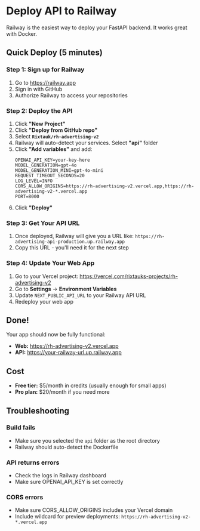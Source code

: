 # Deploy API to Railway

Railway is the easiest way to deploy your FastAPI backend. It works great with Docker.

## Quick Deploy (5 minutes)

### Step 1: Sign up for Railway
1. Go to https://railway.app
2. Sign in with GitHub
3. Authorize Railway to access your repositories

### Step 2: Deploy the API
1. Click **"New Project"**
2. Click **"Deploy from GitHub repo"**
3. Select **`Rixtauk/rh-advertising-v2`**
4. Railway will auto-detect your services. Select **"api"** folder
5. Click **"Add variables"** and add:
   ```
   OPENAI_API_KEY=your-key-here
   MODEL_GENERATION=gpt-4o
   MODEL_GENERATION_MINI=gpt-4o-mini
   REQUEST_TIMEOUT_SECONDS=20
   LOG_LEVEL=INFO
   CORS_ALLOW_ORIGINS=https://rh-advertising-v2.vercel.app,https://rh-advertising-v2-*.vercel.app
   PORT=8000
   ```
6. Click **"Deploy"**

### Step 3: Get Your API URL
1. Once deployed, Railway will give you a URL like: `https://rh-advertising-api-production.up.railway.app`
2. Copy this URL - you'll need it for the next step

### Step 4: Update Your Web App
1. Go to your Vercel project: https://vercel.com/rixtauks-projects/rh-advertising-v2
2. Go to **Settings** → **Environment Variables**
3. Update `NEXT_PUBLIC_API_URL` to your Railway API URL
4. Redeploy your web app

## Done!
Your app should now be fully functional:
- **Web:** https://rh-advertising-v2.vercel.app
- **API:** https://your-railway-url.up.railway.app

## Cost
- **Free tier:** $5/month in credits (usually enough for small apps)
- **Pro plan:** $20/month if you need more

## Troubleshooting

### Build fails
- Make sure you selected the `api` folder as the root directory
- Railway should auto-detect the Dockerfile

### API returns errors
- Check the logs in Railway dashboard
- Make sure OPENAI_API_KEY is set correctly

### CORS errors
- Make sure CORS_ALLOW_ORIGINS includes your Vercel domain
- Include wildcard for preview deployments: `https://rh-advertising-v2-*.vercel.app`

